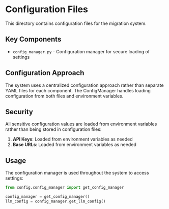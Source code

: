 # Configuration Files

This directory contains configuration files for the migration system.

## Key Components

- `config_manager.py` - Configuration manager for secure loading of settings

## Configuration Approach

The system uses a centralized configuration approach rather than separate YAML files for each component. The ConfigManager handles loading configuration from both files and environment variables.

## Security

All sensitive configuration values are loaded from environment variables rather than being stored in configuration files:

1. **API Keys**: Loaded from environment variables as needed
2. **Base URLs**: Loaded from environment variables as needed

## Usage

The configuration manager is used throughout the system to access settings:

```python
from config.config_manager import get_config_manager

config_manager = get_config_manager()
llm_config = config_manager.get_llm_config()
```
